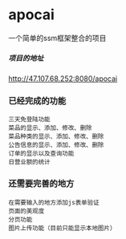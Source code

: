 # apocai
一个简单的ssm框架整合的项目

##### 项目的地址  
http://47.107.68.252:8080/apocai

### 已经完成的功能
	三天免登陆功能
	菜品的显示、添加、修改、删除
	菜品种类的显示、添加、修改、删除
	公告信息的显示、添加、修改、删除
	订单的显示以及查询功能
	日营业额的统计

### 还需要完善的地方
	在需要输入的地方添加js表单验证
	页面的美观度
	分页功能
	图片上传功能（目前只能显示本地图片）
